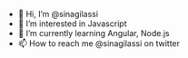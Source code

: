 - 👋 Hi, I’m @sinagilassi
- 👀 I’m interested in Javascript
- 🌱 I’m currently learning Angular, Node.js 
- 📫 How to reach me @sinagilassi on twitter

<!---
sinagilassi/sinagilassi is a ✨ special ✨ repository because its `README.md` (this file) appears on your GitHub profile.
You can click the Preview link to take a look at your changes.
--->
